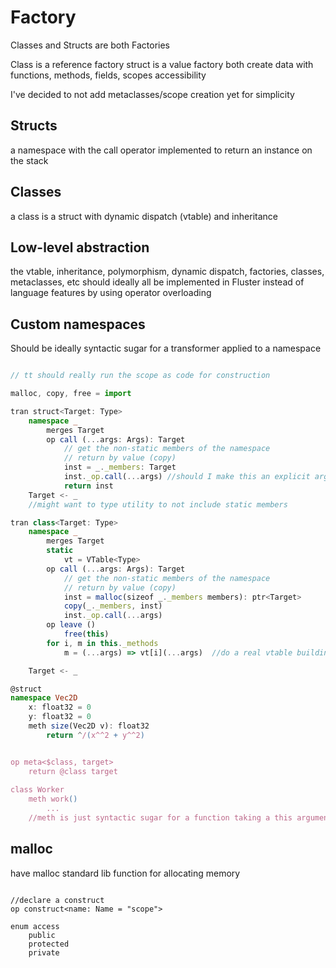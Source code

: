 
# Factory

Classes and Structs are both Factories

Class is a reference factory
struct is a value factory
both create data  with functions, methods, fields, scopes accessibility

I've decided to not add metaclasses/scope creation yet for simplicity


## Structs

a namespace with the call operator implemented to return an 
instance on the stack

## Classes

a class is a struct with dynamic dispatch (vtable) and inheritance

## Low-level abstraction

the vtable, inheritance, polymorphism, dynamic dispatch,
factories, classes, metaclasses, etc should ideally all be implemented in
Fluster instead of language features by using operator overloading


## Custom namespaces

Should be ideally syntactic sugar for a transformer applied to a namespace

```TypeScript

// tt should really run the scope as code for construction

malloc, copy, free = import

tran struct<Target: Type>
    namespace _
        merges Target
        op call (...args: Args): Target
            // get the non-static members of the namespace
            // return by value (copy)
            inst = _._members: Target
            inst._op.call(...args) //should I make this an explicit argument?
            return inst
    Target <- _
    //might want to type utility to not include static members

tran class<Target: Type>
    namespace _
        merges Target
        static
            vt = VTable<Type>
        op call (...args: Args): Target
            // get the non-static members of the namespace
            // return by value (copy)
            inst = malloc(sizeof _._members members): ptr<Target>
            copy(_._members, inst)
            inst._op.call(...args)
        op leave ()
            free(this)
        for i, m in this._methods
            m = (...args) => vt[i](...args)  //do a real vtable building

    Target <- _

@struct
namespace Vec2D
    x: float32 = 0
    y: float32 = 0
    meth size(Vec2D v): float32 
        return ^/(x^^2 + y^^2)


op meta<$class, target> 
    return @class target
    
class Worker
    meth work()
        ...
    //meth is just syntactic sugar for a function taking a this argument

```

## malloc

have malloc standard lib function for allocating memory

```

//declare a construct
op construct<name: Name = "scope">

enum access
    public
    protected
    private

```
